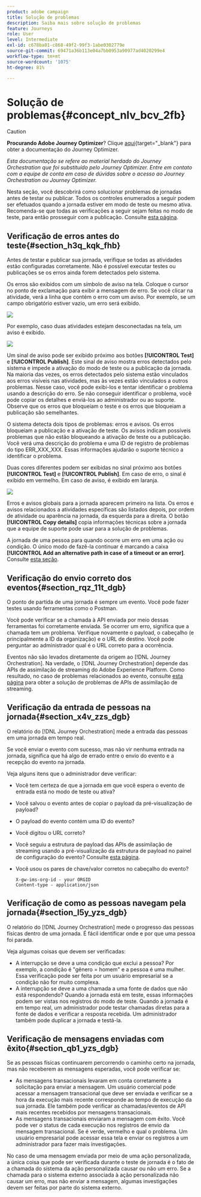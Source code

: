 ```yaml
---
product: adobe campaign
title: Solução de problemas
description: Saiba mais sobre solução de problemas
feature: Journeys
role: User
level: Intermediate
exl-id: c678ba01-c868-49f2-99f3-1abe0302779e
source-git-commit: 69471a36b113e04a7bb0953a90977ad4020299e4
workflow-type: tm+mt
source-wordcount: '1075'
ht-degree: 81%

---
```


# Solução de problemas{#concept_nlv_bcv_2fb}


>[!CAUTION]
>
>**Procurando Adobe Journey Optimizer**? Clique [aqui](https://experienceleague.adobe.com/pt-br/docs/journey-optimizer/using/ajo-home){target="_blank"} para obter a documentação do Journey Optimizer.
>
>
>_Esta documentação se refere ao material herdado do Journey Orchestration que foi substituído pelo Journey Optimizer. Entre em contato com a equipe de conta em caso de dúvidas sobre o acesso ao Journey Orchestration ou Journey Optimizer._



Nesta seção, você descobrirá como solucionar problemas de jornadas antes de testar ou publicar. Todos os controles enumerados a seguir podem ser efetuados quando a jornada estiver em modo de teste ou mesmo ativa. Recomenda-se que todas as verificações a seguir sejam feitas no modo de teste, para então prosseguir com a publicação. Consulte [esta página](../building-journeys/testing-the-journey.md).

## Verificação de erros antes do teste{#section_h3q_kqk_fhb}

Antes de testar e publicar sua jornada, verifique se todas as atividades estão configuradas corretamente. Não é possível executar testes ou publicações se os erros ainda forem detectados pelo sistema.

Os erros são exibidos com um símbolo de aviso na tela. Coloque o cursor no ponto de exclamação para exibir a mensagem de erro. Se você clicar na atividade, verá a linha que contém o erro com um aviso. Por exemplo, se um campo obrigatório estiver vazio, um erro será exibido.

![](../assets/journey63.png)

Por exemplo, caso duas atividades estejam desconectadas na tela, um aviso é exibido.

![](../assets/canvas-disconnected.png)

Um sinal de aviso pode ser exibido próximo aos botões **[!UICONTROL Test]** e **[!UICONTROL Publish]**. Este sinal de aviso mostra erros detectados pelo sistema e impede a ativação do modo de teste ou a publicação da jornada. Na maioria das vezes, os erros detectados pelo sistema estão vinculados aos erros visíveis nas atividades, mas às vezes estão vinculados a outros problemas. Nesse caso, você pode exibi-los e tentar identificar o problema usando a descrição do erro. Se não conseguir identificar o problema, você pode copiar os detalhes e enviá-los ao administrador ou ao suporte. Observe que os erros que bloqueiam o teste e os erros que bloqueiam a publicação são semelhantes.

O sistema detecta dois tipos de problemas: erros e avisos. Os erros bloqueiam a publicação e a ativação de teste. Os avisos indicam possíveis problemas que não estão bloqueando a ativação de teste ou a publicação. Você verá uma descrição do problema e uma ID de registro de problemas do tipo ERR_XXX_XXX. Essas informações ajudarão o suporte técnico a identificar o problema.

Duas cores diferentes podem ser exibidas no sinal próximo aos botões **[!UICONTROL Test]** e **[!UICONTROL Publish]**. Em caso de erro, o sinal é exibido em vermelho. Em caso de aviso, é exibido em laranja.

![](../assets/journey75.png)

Erros e avisos globais para a jornada aparecem primeiro na lista. Os erros e avisos relacionados a atividades específicas são listados depois, por ordem de atividade ou aparência na jornada, da esquerda para a direita. O botão **[!UICONTROL Copy details]** copia informações técnicas sobre a jornada que a equipe de suporte pode usar para a solução de problemas.

A jornada de uma pessoa para quando ocorre um erro em uma ação ou condição. O único modo de fazê-la continuar é marcando a caixa **[!UICONTROL Add an alternative path in case of a timeout or an error]**. Consulte [esta seção](../building-journeys/using-the-journey-designer.md#paths).

## Verificação do envio correto dos eventos{#section_rqz_11t_dgb}

O ponto de partida de uma jornada é sempre um evento. Você pode fazer testes usando ferramentas como o Postman.

Você pode verificar se a chamada à API enviada por meio dessas ferramentas foi corretamente enviada. Se ocorrer um erro, significa que a chamada tem um problema. Verifique novamente o payload, o cabeçalho (e principalmente a ID da organização) e o URL de destino. Você pode perguntar ao administrador qual é o URL correto para a ocorrência.

Eventos não são levados diretamente da origem ao [!DNL Journey Orchestration]. Na verdade, o [!DNL Journey Orchestration] depende das APIs de assimilação de streaming do Adobe Experience Platform. Como resultado, no caso de problemas relacionados ao evento, consulte [esta página](https://experienceleague.adobe.com/docs/experience-platform/ingestion/streaming/troubleshooting.html) para obter a solução de problemas de APIs de assimilação de streaming.

## Verificação da entrada de pessoas na jornada{#section_x4v_zzs_dgb}

O relatório do [!DNL Journey Orchestration] mede a entrada das pessoas em uma jornada em tempo real.

Se você enviar o evento com sucesso, mas não vir nenhuma entrada na jornada, significa que há algo de errado entre o envio do evento e a recepção do evento na jornada.

Veja alguns itens que o administrador deve verificar:

* Você tem certeza de que a jornada em que você espera o evento de entrada está no modo de teste ou ativa?
* Você salvou o evento antes de copiar o payload da pré-visualização de payload?
* O payload do evento contém uma ID do evento?
* Você digitou o URL correto?
* Você seguiu a estrutura de payload das APIs de assimilação de streaming usando a pré-visualização da estrutura de payload no painel de configuração do evento? Consulte [esta página](../event/previewing-the-payload.md).
* Você usou os pares de chave/valor corretos no cabeçalho do evento?

  ```
  X-gw-ims-org-id - your ORGID
  Content-type - application/json
  ```

## Verificação de como as pessoas navegam pela jornada{#section_l5y_yzs_dgb}

O relatório do [!DNL Journey Orchestration] mede o progresso das pessoas físicas dentro de uma jornada. É fácil identificar onde e por que uma pessoa foi parada.

Veja algumas coisas que devem ser verificadas:

* A interrupção se deve a uma condição que exclui a pessoa? Por exemplo, a condição é &quot;gênero = homem&quot; e a pessoa é uma mulher. Essa verificação pode ser feita por um usuário empresarial se a condição não for muito complexa.
* A interrupção se deve a uma chamada a uma fonte de dados que não está respondendo? Quando a jornada está em teste, essas informações podem ser vistas nos registros do modo de teste. Quando a jornada é em tempo real, um administrador pode testar chamadas diretas para a fonte de dados e verificar a resposta recebida. Um administrador também pode duplicar a jornada e testá-la.

## Verificação de mensagens enviadas com êxito{#section_qb1_yzs_dgb}

Se as pessoas físicas continuarem percorrendo o caminho certo na jornada, mas não receberem as mensagens esperadas, você pode verificar se:

* As mensagens transacionais levaram em conta corretamente a solicitação para enviar a mensagem. Um usuário comercial pode acessar a mensagem transacional que deve ser enviada e verificar se a hora da execução mais recente corresponde ao tempo de execução da sua jornada. Ele também pode verificar as chamadas/eventos de API mais recentes recebidos por mensagens transacionais.
* As mensagens transacionais enviaram a mensagem com êxito. Você pode ver o status de cada execução nos registros de envio da mensagem transacional. Se é verde, vermelho e qual o problema. Um usuário empresarial pode acessar essa tela e enviar os registros a um administrador para fazer mais investigações.

No caso de uma mensagem enviada por meio de uma ação personalizada, a única coisa que pode ser verificada durante o teste de jornada é o fato de a chamada do sistema da ação personalizada causar ou não um erro. Se a chamada para o sistema externo associada à ação personalizada não causar um erro, mas não enviar a mensagem, algumas investigações devem ser feitas por parte do sistema externo.
